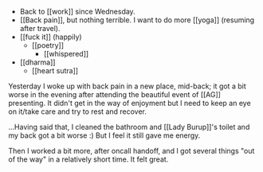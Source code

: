 - Back to [[work]] since Wednesday.
- [[Back pain]], but nothing terrible. I want to do more [[yoga]] (resuming after travel).
- [[fuck it]] (happily)
  - [[poetry]]
    - [[whispered]]
- [[dharma]]
  - [[heart sutra]]

Yesterday I woke up with back pain in a new place, mid-back; it got a bit worse in the evening after attending the beautiful event of [[AG]] presenting. It didn't get in the way of enjoyment but I need to keep an eye on it/take care and try to rest and recover.


...Having said that, I cleaned the bathroom and [[Lady Burup]]'s toilet and my back got a bit worse :) But I feel it still gave me energy.


Then I worked a bit more, after oncall handoff, and I got several things "out of the way" in a relatively short time. It felt great.
